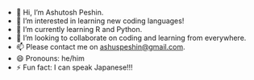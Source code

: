 - 👋 Hi, I’m Ashutosh Peshin.  
- 👀 I’m interested in learning new coding languages!
- 🌱 I’m currently learning R and Python.
- 💞️ I’m looking to collaborate on coding and learning from everywhere.
- 📫 Please contact me on ashuspeshin@gmail.com.
- 😄 Pronouns: he/him
- ⚡ Fun fact: I can speak Japanese!!!

<!---
ashp23/ashp23 is a ✨ special ✨ repository because its `README.md` (this file) appears on your GitHub profile.
You can click the Preview link to take a look at your changes.
--->

